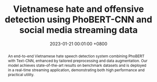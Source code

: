 ---
title:          "Vietnamese hate and offensive detection using PhoBERT-CNN and social media streaming data"
date:           2023-01-21 00:01:00 +0800
selected:       false
pub:            "Neural Computing and Applications Journal"
pub_date:       "2023"
abstract: >-
  An end-to-end Vietnamese hate speech detection system combining PhoBERT with Text-CNN, enhanced by tailored preprocessing and data augmentation. Our model achieves state-of-the-art results on benchmark datasets and is deployed in a real-time streaming application, demonstrating both high performance and practical utility.

cover:          /assets/images/covers/phocnn.png
authors:
  - Khanh Quoc Tran
  - An Trong Nguyen
  - phu
  - Canh Duc Luu
  - Trong-Hop Do
  - Kiet Van Nguyen
links:
  Paper: https://arxiv.org/pdf/2206.00524
  Code: https://github.com/kh4nh12/ViSoMeCens
---